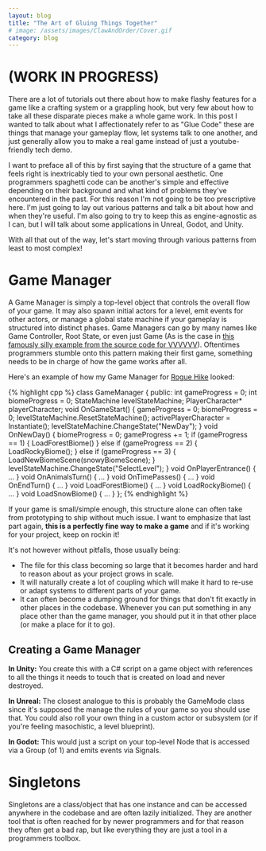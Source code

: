 ```yaml
---
layout: blog
title: "The Art of Gluing Things Together"
# image: /assets/images/ClawAndOrder/Cover.gif
category: blog
---
```

# (WORK IN PROGRESS)

There are a lot of tutorials out there about how to make flashy features for a game like a crafting system or a grappling hook, but very few about how to take all these disparate pieces make a whole game work. In this post I wanted to talk about what I affectionately refer to as "Glue Code" these are things that manage your gameplay flow, let systems talk to one another, and just generally allow you to make a real game instead of just a youtube-friendly tech demo.

I want to preface all of this by first saying that the structure of a game that feels right is inextricably tied to your own personal aesthetic. One programmers spaghetti code can be another's simple and effective depending on their background and what kind of problems they've encountered in the past. For this reason I'm not going to be too prescriptive here. I'm just going to lay out various patterns and talk a bit about how and when they're useful. I'm also going to try to keep this as engine-agnostic as I can, but I will talk about some applications in Unreal, Godot, and Unity.

With all that out of the way, let's start moving through various patterns from least to most complex!

# Game Manager
A Game Manager is simply a top-level object that controls the overall flow of your game. It may also spawn initial actors for a level, emit events for other actors, or manage a global state machine if your gameplay is structured into distinct phases. Game Managers can go by many names like Game Controller, Root State, or even just Game (As is the case in [this famously silly example from the source code for VVVVVV](https://github.com/TerryCavanagh/VVVVVV/blob/f7c0321b715ceed8e87eba2ca507ad2dc28a428d/desktop_version/src/Game.cpp#L612)). Oftentimes programmers stumble onto this pattern making their first game, something needs to be in charge of how the game works after all.

Here's an example of how my Game Manager for [Rogue Hike](/games/RogueHike/) looked:

{% highlight cpp %}
class GameManager {
 public:
  int gameProgress = 0;
  int biomeProgress = 0;
  StateMachine levelStateMachine;
  PlayerCharacter* playerCharacter;
  void OnGameStart() {
    gameProgress = 0;
    biomeProgress = 0;
    levelStateMachine.ResetStateMachine();
    activePlayerCharacter = Instantiate<PlayerCharacter>();
    levelStateMachine.ChangeState("NewDay");
  }
  void OnNewDay() {
    biomeProgress = 0;
    gameProgress += 1;
    if (gameProgress == 1) {
      LoadForestBiome()
    } else if (gameProgress == 2) {
      LoadRockyBiome();
    } else if (gameProgress == 3) {
      LoadNewBiomeScene(snowyBiomeScene);
    }
    levelStateMachine.ChangeState("SelectLevel");
  }
  void OnPlayerEntrance() { ... }
  void OnAnimalsTurn() { ... }
  void OnTimePasses() { ... }
  void OnEndTurn() { ... }
  void LoadForestBiome() { ... }
  void LoadRockyBiome() { ... }
  void LoadSnowBiome() { ... }
};
{% endhighlight %}

If your game is small/simple enough, this structure alone can often take from prototyping to ship without much issue. I want to emphasize that last part again, **this is a perfectly fine way to make a game** and if it's working for your project, keep on rockin it!

It's not however without pitfalls, those usually being:
* The file for this class becoming so large that it becomes harder and hard to reason about as your project grows in scale.
* It will naturally create a lot of coupling which will make it hard to re-use or adapt systems to different parts of your game.
* It can often become a dumping ground for things that don't fit exactly in other places in the codebase. Whenever you can put something in any place other than the game manager, you should put it in that other place (or make a place for it to go).

## Creating a Game Manager
**In Unity:** You create this with a C# script on a game object with references to all the things it needs to touch that is created on load and never destroyed.

**In Unreal:** The closest analogue to this is probably the GameMode class since it's supposed the manage the rules of your game so you should use that. You could also roll your own thing in a custom actor or subsystem (or if you're feeling masochistic, a level blueprint).

**In Godot:** This would just a script on your top-level Node that is accessed via a Group (of 1) and emits events via Signals.

# Singletons
Singletons are a class/object that has one instance and can be accessed anywhere in the codebase and are often lazily initialized. They are another tool that is often reached for by newer programmers and for that reason they often get a bad rap, but like everything they are just a tool in a programmers toolbox.


